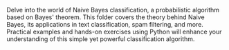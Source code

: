 Delve into the world of Naive Bayes classification, a probabilistic algorithm based on Bayes' theorem. This folder covers the theory behind Naive Bayes, its applications in text classification, spam filtering, and more. Practical examples and hands-on exercises using Python will enhance your understanding of this simple yet powerful classification algorithm.
